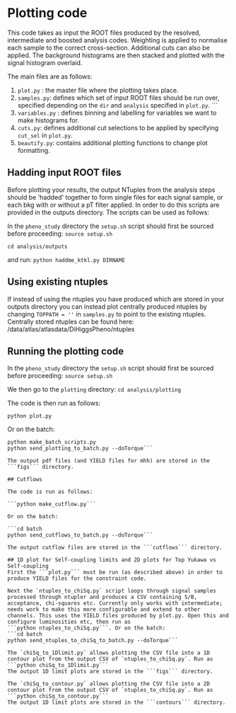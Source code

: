 # Plotting code

This code takes as input the ROOT files produced by the resolved, intermediate and boosted analysis codes. 
Weighting is applied to normalise each sample to the correct cross-section. Additional cuts can also be applied.
The background histograms are then stacked and plotted with the signal histogram overlaid. 

The main files are as follows: 
1) ```plot.py``` : the master file where the plotting takes place.
2) ```samples.py```: defines which set of input ROOT files should be run over, specified depending on the ```dir``` and ```analysis``` specified in ```plot.py```. ```
3) ```variables.py``` : defines binning and labelling for variables we want to make histograms for.
4) ```cuts.py```: defines additional cut selections to be applied by specifying ```cut_sel``` in ```plot.py```.
5) ```beautify.py```: contains additional plotting functions to change plot formatting. 

## Hadding input ROOT files

Before plotting your results, the output NTuples from the analysis steps should be 'hadded' together to form single files for each signal sample, or each bkg with or without a pT filter applied. In order to do this scripts are provided in the outputs directory. The scripts can be used as follows:

In the ```pheno_study``` directory the ```setup.sh``` script should first be sourced before proceeding:
```source setup.sh``` 

```cd analysis/outputs```

and run:
```python haddme_ktkl.py DIRNAME```

## Using existing ntuples

If instead of using the ntuples you have produced which are stored in your outputs directory you can instead plot centrally produced ntuples by changing ```TOPPATH = ''``` in ```samples.py``` to point to the existing ntuples. Centrally stored ntuples can be found here: /data/atlas/atlasdata/DiHiggsPheno/ntuples

## Running the plotting code

In the ```pheno_study``` directory the ```setup.sh``` script should first be sourced before proceeding:
```source setup.sh``` 

We then go to the ```plotting``` directory: 
```cd analysis/plotting```

The code is then run as follows: 

```python plot.py```

Or on the batch:

```cd batch
python make_batch_scripts.py
python send_plotting_to_batch.py --doTorque```

The output pdf files (and YIELD files for mhh) are stored in the ```figs``` directory.  

## Cutflows

The code is run as follows:

```python make_cutflow.py```

Or on the batch:

```cd batch
python send_cutflows_to_batch.py --doTorque```

The output cutflow files are stored in the ```cutflows``` directory.  

## 1D plot for Self-coupling limits and 2D plots for Top Yukawa vs Self-coupling
First the ```plot.py``` must be run (as described above) in order to produce YIELD files for the constraint code. 

Next the `ntuples_to_chiSq.py` script loops through signal samples processed through ntupler and produces a CSV containing S/B, acceptance, chi-squares etc. Currently only works with intermediate; needs work to make this more configurable and extend to other channels. This uses the YIELD files produced by plot.py. Open this and configure luminosities etc, then run as
```python ntuples_to_chiSq.py```. Or on the batch:
```cd batch
python send_ntuples_to_chiSq_to_batch.py --doTorque```

The `chiSq_to_1Dlimit.py` allows plotting the CSV file into a 1D contour plot from the output CSV of `ntuples_to_chiSq.py`. Run as
```python chiSq_to_1Dlimit.py``` 
The output 1D limit plots are stored in the ```figs``` directory.

The `chiSq_to_contour.py` allows plotting the CSV file into a 2D contour plot from the output CSV of `ntuples_to_chiSq.py`. Run as
```python chiSq_to_contour.py```
The output 1D limit plots are stored in the ```contours``` directory.

